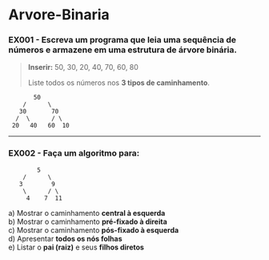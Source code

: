# Arvore-Binaria

### EX001 - Escreva um programa que leia uma sequência de números e armazene em uma estrutura de árvore binária.  
> **Inserir:** 50, 30, 20, 40, 70, 60, 80  
>  
> Liste todos os números nos **3 tipos de caminhamento**.

           50
        /      \
       30       70
      /  \      / \
     20   40   60  10

---

### EX002 - Faça um algoritmo para:

            5
        /      \
       3        9
        \      / \
         4    7  11

a) Mostrar o caminhamento **central à esquerda**  
b) Mostrar o caminhamento **pré-fixado à direita**  
c) Mostrar o caminhamento **pós-fixado à esquerda**  
d) Apresentar **todos os nós folhas**  
e) Listar o **pai (raiz)** e seus **filhos diretos**
